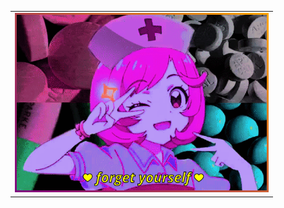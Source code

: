 <div align="center">
  <table>
    <tr>
      <td>
        <img src="baby.gif" width="400" style="border: 3px solid; border-image: linear-gradient(45deg, purple, orange) 1;">
      </td>
    </tr>
  </table>
</div>
